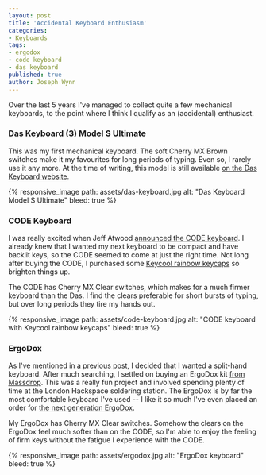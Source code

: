 ```yaml
---
layout: post
title: 'Accidental Keyboard Enthusiasm'
categories:
- Keyboards
tags:
- ergodox
- code keyboard
- das keyboard
published: true
author: Joseph Wynn
---
```


Over the last 5 years I've managed to collect quite a few mechanical keyboards, to the point where I think I qualify as an (accidental) enthusiast.

### Das Keyboard (3) Model S Ultimate

This was my first mechanical keyboard. The soft Cherry MX Brown switches make it my favourites for long periods of typing. Even so, I rarely use it any more. At the time of writing, this model is still available [on the Das Keyboard website](http://www.daskeyboard.com/model-s-ultimate/).

{% responsive_image path: assets/das-keyboard.jpg alt: "Das Keyboard Model S Ultimate" bleed: true %}

### CODE Keyboard

I was really excited when Jeff Atwood [announced the CODE keyboard](http://blog.codinghorror.com/the-code-keyboard/). I already knew that I wanted my next keyboard to be compact and have backlit keys, so the CODE seemed to come at just the right time. Not long after buying the CODE, I purchased some [Keycool rainbow keycaps](https://www.massdrop.com/buy/keycool-rainbow-keycaps?mode=guest_open) so brighten things up.

The CODE has Cherry MX Clear switches, which makes for a much firmer keyboard than the Das. I find the clears preferable for short bursts of typing, but over long periods they tire my hands out.<!--more-->

{% responsive_image path: assets/code-keyboard.jpg alt: "CODE keyboard with Keycool rainbow keycaps" bleed: true %}

### ErgoDox

As I've mentioned in [a previous post](/transitioning-to-a-new-keyboard-layout/), I decided that I wanted a split-hand keyboard. After much searching, I settled on buying an ErgoDox kit [from Massdrop](https://www.massdrop.com/buy/ergodox?mode=guest_open). This was a really fun project and involved spending plenty of time at the London Hackspace soldering station. The ErgoDox is by far the most comfortable keyboard I've used -- I like it so much I've even placed an order for [the next generation ErgoDox](https://www.massdrop.com/buy/infinity-ergodox?mode=guest_open).

My ErgoDox has Cherry MX Clear switches. Somehow the clears on the ErgoDox feel much softer than on the CODE, so I'm able to enjoy the feeling of firm keys without the fatigue I experience with the CODE.

{% responsive_image path: assets/ergodox.jpg alt: "ErgoDox keyboard" bleed: true %}
